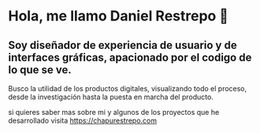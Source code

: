 # Hola, me llamo Daniel Restrepo 👋

## Soy diseñador de experiencia de usuario y de interfaces gráficas, apacionado por el codigo de lo que se ve. 

Busco la utilidad de los productos digitales, visualizando todo el proceso, desde la investigación hasta la puesta en marcha del producto.

si quieres saber mas sobre mi y algunos de los proyectos que he desarrollado visita https://chapurestrepo.com

